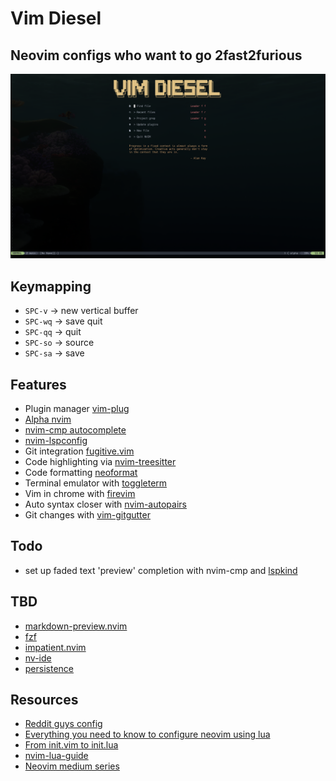 # Vim Diesel

## Neovim configs who want to go 2fast2furious

<img src="./images/vimdiesel.png" />

## Keymapping

- `SPC-v` -> new vertical buffer
- `SPC-wq` -> save quit
- `SPC-qq` -> quit
- `SPC-so` -> source
- `SPC-sa` -> save

## Features

- Plugin manager [vim-plug](https://github.com/junegunn/vim-plug/)
- [Alpha nvim](https://github.com/goolord/alpha-nvim)
- [nvim-cmp autocomplete](https://github.com/hrsh7th/nvim-cmp)
- [nvim-lspconfig](https://github.com/neovim/nvim-lspconfig)
- Git integration [fugitive.vim](https://github.com/tpope/vim-fugitive)
- Code highlighting via [nvim-treesitter](https://github.com/nvim-treesitter/nvim-treesitter)
- Code formatting [neoformat](https://github.com/sbdchd/neoformat)
- Terminal emulator with [toggleterm](https://github.com/akinsho/toggleterm.nvim)
- Vim in chrome with [firevim](https://github.com/glacambre/firenvim)
- Auto syntax closer with [nvim-autopairs](https://github.com/windwp/nvim-autopairs)
- Git changes with [vim-gitgutter](https://github.com/airblade/vim-gitgutter)

## Todo

- set up faded text 'preview' completion with nvim-cmp and [lspkind](https://github.com/onsails/lspkind.nvim/pull/30)

## TBD

- [markdown-preview.nvim](https://github.com/iamcco/markdown-preview.nvim)
- [fzf](https://github.com/junegunn/fzf.vim)
- [impatient.nvim](https://github.com/lewis6991/impatient.nvim)
- [nv-ide](https://github.com/crivotz/nv-ide)
- [persistence](https://github.com/folke/persistence.nvim)

## Resources

- [Reddit guys config](https://github.com/jdhao/nvim-config)
- [Everything you need to know to configure neovim using lua](https://vonheikemen.github.io/devlog/tools/configuring-neovim-using-lua/)
- [From init.vim to init.lua](https://teukka.tech/luanvim.html)
- [nvim-lua-guide](https://github.com/nanotee/nvim-lua-guide)
- [Neovim medium series](https://alpha2phi.medium.com/learn-neovim-the-practical-way-8818fcf4830f#545a)
